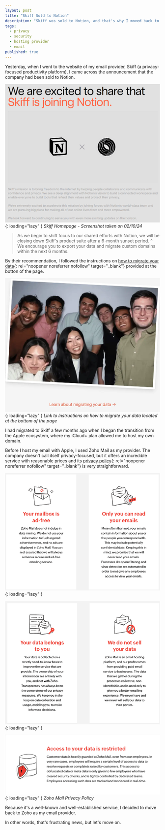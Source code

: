 ```yaml
---
layout: post
title: "Skiff Sold to Notion"
description: "Skiff was sold to Notion, and that's why I moved back to Zoho as my email provider"
tags:
  - privacy
  - security
  - hosting provider
  - email
published: true
---
```


Yesterday, when I went to the website of my email provider, Skiff (a privacy-focused productivity platform), I came across the announcement that the company had been sold to Notion.

![Skiff Homepage](/assets/images/general/bc05c5c8-3f77-4d21-8a77-bcfd11ce2c1e.webp){: loading="lazy" }
*Skiff Homepage - Screenshot taken on 02/10/24*

> As we begin to shift focus to our shared efforts with Notion, we will be closing down Skiff's product suite after a 6-month sunset period.
^
> We encourage you to export your data and migrate custom domains within the next 6 months.

By their recommendation, I followed the instructions on [how to migrate your data](https://skiff.com/data-migration "Skiff Instructions on how to migrate your data"){: rel="noopener noreferrer nofollow" target="_blank"} provided at the botton of the page.

![Skiff Homepage](/assets/images/general/90fbf793-b756-4adf-990e-222be1c13f6b.webp){: loading="lazy" }
*Link to Instructions on how to migrate your data located at the bottom of the page*

I had migrated to Skiff a few months ago when I began the transition from the Apple ecosystem, where my iCloud+ plan allowed me to host my own domain.

Before I host my email with Apple, I used Zoho Mail as my provider. The company doesn't call itself privacy-focused, but it offers an incredible service with reasonable prices and its [privacy policy](https://www.zoho.com/mail/privacy.html "Zoho Mail Privacy Policy"){: rel="noopener noreferrer nofollow" target="_blank"} is very straightforward. 

![Zoho Mail Privacy Policy](/assets/images/general/bdb706de-b958-4f98-8e88-4433ac371d94.webp){: loading="lazy" }

![Zoho Mail Privacy Policy](/assets/images/general/2d350588-7038-42c0-8920-af94b6f2de1a.webp){: loading="lazy" }

![Zoho Mail Privacy Policy](/assets/images/general/8dc0841e-0608-4ebd-9018-5434c130e318.webp){: loading="lazy" }
*Zoho Mail Privacy Policy*

Because it's a well-known and well-established service, I decided to move back to Zoho as my email provider.

In other words, that's frustrating news, but let's move on.